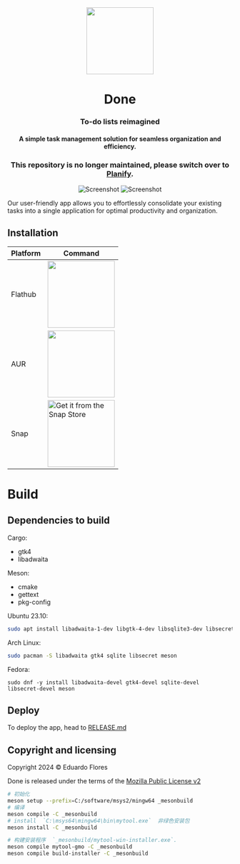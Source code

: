 <div align="center">
  <img src="https://raw.githubusercontent.com/edfloreshz/done/main/data/icons/dev.edfloreshz.Done.svg" width="150" />
  <h1>Done</h1>
  <h3>To-do lists reimagined</h3>
  <h4>A simple task management solution for seamless organization and efficiency.</h4>
  <h3>This repository is no longer maintained, please switch over to <a href="https://flathub.org/apps/io.github.alainm23.planify">Planify</a>.</h3>

  ![Screenshot](./data/resources/screenshots/sidebar-light.png#gh-light-mode-only)
  ![Screenshot](./data/resources/screenshots/sidebar-dark.png#gh-dark-mode-only)
</div>

Our user-friendly app allows you to effortlessly consolidate your existing tasks into a single application for optimal productivity and organization.

## Installation
| Platform   | Command                                 |
|------------|-----------------------------------------|
| Flathub    | <a href="https://flathub.org/apps/details/dev.edfloreshz.Done"><img src="https://flathub.org/assets/badges/flathub-badge-en.png" width="150"/></a> |
| AUR        | <a href="https://aur.archlinux.org/packages/done"><img src="https://aur.archlinux.org/static/css/archnavbar/aurlogo.png" width="150"></a> |
| Snap       | <a href="https://snapcraft.io/done"><img alt="Get it from the Snap Store" src="https://snapcraft.io/static/images/badges/en/snap-store-black.svg" width="150"/></a>|

# Build

## Dependencies to build

Cargo:
- gtk4
- libadwaita

Meson:
- cmake
- gettext
- pkg-config

Ubuntu 23.10:
```bash
sudo apt install libadwaita-1-dev libgtk-4-dev libsqlite3-dev libsecret-1-dev meson
```
Arch Linux:
```bash
sudo pacman -S libadwaita gtk4 sqlite libsecret meson
```
Fedora:
```
sudo dnf -y install libadwaita-devel gtk4-devel sqlite-devel libsecret-devel meson
```

## Deploy
To deploy the app, head to [RELEASE.md](RELEASE.md)

Copyright and licensing
-----------------------

Copyright 2024 © Eduardo Flores

Done is released under the terms of the [Mozilla Public License v2](https://github.com/edfloreshz/done/blob/main/LICENSE)

```bash
# 初始化
meson setup --prefix=C:/software/msys2/mingw64 _mesonbuild
# 编译
meson compile -C _mesonbuild
# install  `C:\msys64\mingw64\bin\mytool.exe`  非绿色安装包
meson install -C _mesonbuild

# 构建安装程序  `_mesonbuild/mytool-win-installer.exe`.
meson compile mytool-gmo -C _mesonbuild
meson compile build-installer -C _mesonbuild
```